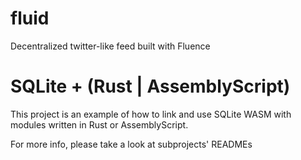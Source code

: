 # fluid
Decentralized twitter-like feed built with Fluence

# SQLite + (Rust | AssemblyScript)
This project is an example of how to link and use SQLite WASM with modules written in Rust or AssemblyScript.

For more info, please take a look at subprojects' READMEs
